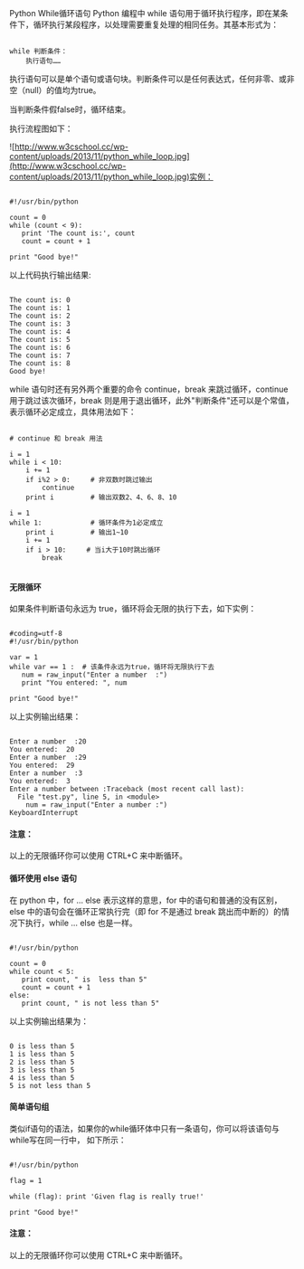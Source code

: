 Python While循环语句
 Python 编程中 while 语句用于循环执行程序，即在某条件下，循环执行某段程序，以处理需要重复处理的相同任务。其基本形式为：

 
```

while 判断条件：
    执行语句……

```
 执行语句可以是单个语句或语句块。判断条件可以是任何表达式，任何非零、或非空（null）的值均为true。

 当判断条件假false时，循环结束。

 执行流程图如下：

 ![http://www.w3cschool.cc/wp-content/uploads/2013/11/python_while_loop.jpg](http://www.w3cschool.cc/wp-content/uploads/2013/11/python_while_loop.jpg)实例：

 
```

#!/usr/bin/python

count = 0
while (count < 9):
   print 'The count is:', count
   count = count + 1

print "Good bye!"

```
 以上代码执行输出结果:

 
```

The count is: 0
The count is: 1
The count is: 2
The count is: 3
The count is: 4
The count is: 5
The count is: 6
The count is: 7
The count is: 8
Good bye!

```
  while 语句时还有另外两个重要的命令 continue，break 来跳过循环，continue 用于跳过该次循环，break 则是用于退出循环，此外"判断条件"还可以是个常值，表示循环必定成立，具体用法如下：

 
```

# continue 和 break 用法

i = 1
while i < 10:   
    i += 1
    if i%2 > 0:     # 非双数时跳过输出
        continue
    print i         # 输出双数2、4、6、8、10

i = 1
while 1:            # 循环条件为1必定成立
    print i         # 输出1~10
    i += 1
    if i > 10:     # 当i大于10时跳出循环
        break
 

```
 



#### 无限循环

  如果条件判断语句永远为 true，循环将会无限的执行下去，如下实例： 

 
```

#coding=utf-8
#!/usr/bin/python

var = 1
while var == 1 :  # 该条件永远为true，循环将无限执行下去
   num = raw_input("Enter a number  :")
   print "You entered: ", num

print "Good bye!"

```
  


以上实例输出结果：

 
```

Enter a number  :20
You entered:  20
Enter a number  :29
You entered:  29
Enter a number  :3
You entered:  3
Enter a number between :Traceback (most recent call last):
  File "test.py", line 5, in <module>
    num = raw_input("Enter a number :")
KeyboardInterrupt

```
  

#### 注意：

以上的无限循环你可以使用 CTRL+C 来中断循环。

 



#### 循环使用 else 语句

  在 python 中，for … else 表示这样的意思，for 中的语句和普通的没有区别，else 中的语句会在循环正常执行完（即 for 不是通过 break 跳出而中断的）的情况下执行，while … else 也是一样。

 
```

#!/usr/bin/python

count = 0
while count < 5:
   print count, " is  less than 5"
   count = count + 1
else:
   print count, " is not less than 5"

```
 以上实例输出结果为：

 
```

0 is less than 5
1 is less than 5
2 is less than 5
3 is less than 5
4 is less than 5
5 is not less than 5

```
 



#### 简单语句组

 类似if语句的语法，如果你的while循环体中只有一条语句，你可以将该语句与while写在同一行中， 如下所示：

 
```

#!/usr/bin/python

flag = 1

while (flag): print 'Given flag is really true!'

print "Good bye!"

```
 

#### 注意：

以上的无限循环你可以使用 CTRL+C 来中断循环。

 


